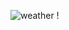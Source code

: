 ![weather](https://user-images.githubusercontent.com/81647285/132583392-7662e5ea-86fe-4a67-81c6-341bf91d3e92.gif)
!
